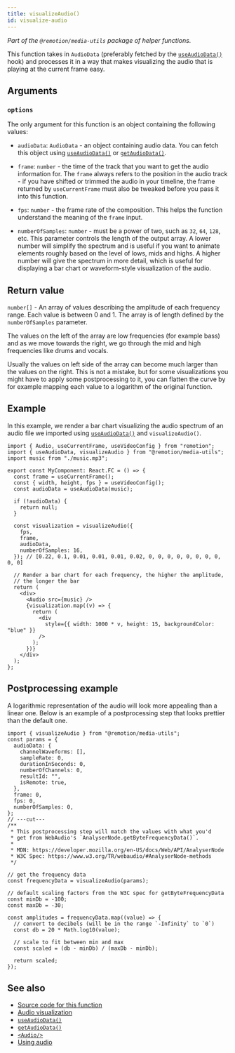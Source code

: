 ```yaml
---
title: visualizeAudio()
id: visualize-audio
---
```


_Part of the `@remotion/media-utils` package of helper functions._

This function takes in `AudioData` (preferably fetched by the [`useAudioData()`](/docs/use-audio-data) hook) and processes it in a way that makes visualizing the audio that is playing at the current frame easy.

## Arguments

### `options`

The only argument for this function is an object containing the following values:

- `audioData`: `AudioData` - an object containing audio data. You can fetch this object using [`useAudioData()`](/docs/use-audio-data) or [`getAudioData()`](/docs/get-audio-data).

- `frame`: `number` - the time of the track that you want to get the audio information for. The `frame` always refers to the position in the audio track - if you have shifted or trimmed the audio in your timeline, the frame returned by `useCurrentFrame` must also be tweaked before you pass it into this function.

- `fps`: `number` - the frame rate of the composition. This helps the function understand the meaning of the `frame` input.

- `numberOfSamples`: `number` - must be a power of two, such as `32`, `64`, `128`, etc. This parameter controls the length of the output array. A lower number will simplify the spectrum and is useful if you want to animate elements roughly based on the level of lows, mids and highs. A higher number will give the spectrum in more detail, which is useful for displaying a bar chart or waveform-style visualization of the audio.

## Return value

`number[]` - An array of values describing the amplitude of each frequency range. Each value is between 0 and 1. The array is of length defined by the `numberOfSamples` parameter.

The values on the left of the array are low frequencies (for example bass) and as we move towards the right, we go through the mid and high frequencies like drums and vocals.

Usually the values on left side of the array can become much larger than the values on the right. This is not a mistake, but for some visualizations you might have to apply some postprocessing to it, you can flatten the curve by for example mapping each value to a logarithm of the original function.

## Example

In this example, we render a bar chart visualizing the audio spectrum of an audio file we imported using [`useAudioData()`](/docs/use-audio-data) and `visualizeAudio()`.

```tsx twoslash
import { Audio, useCurrentFrame, useVideoConfig } from "remotion";
import { useAudioData, visualizeAudio } from "@remotion/media-utils";
import music from "./music.mp3";

export const MyComponent: React.FC = () => {
  const frame = useCurrentFrame();
  const { width, height, fps } = useVideoConfig();
  const audioData = useAudioData(music);

  if (!audioData) {
    return null;
  }

  const visualization = visualizeAudio({
    fps,
    frame,
    audioData,
    numberOfSamples: 16,
  }); // [0.22, 0.1, 0.01, 0.01, 0.01, 0.02, 0, 0, 0, 0, 0, 0, 0, 0, 0, 0]

  // Render a bar chart for each frequency, the higher the amplitude,
  // the longer the bar
  return (
    <div>
      <Audio src={music} />
      {visualization.map((v) => {
        return (
          <div
            style={{ width: 1000 * v, height: 15, backgroundColor: "blue" }}
          />
        );
      })}
    </div>
  );
};
```

## Postprocessing example

A logarithmic representation of the audio will look more appealing than a linear one. Below is an example of a postprocessing step that looks prettier than the default one.

```tsx twoslash
import { visualizeAudio } from "@remotion/media-utils";
const params = {
  audioData: {
    channelWaveforms: [],
    sampleRate: 0,
    durationInSeconds: 0,
    numberOfChannels: 0,
    resultId: "",
    isRemote: true,
  },
  frame: 0,
  fps: 0,
  numberOfSamples: 0,
};
// ---cut---
/**
 * This postprocessing step will match the values with what you'd
 * get from WebAudio's `AnalyserNode.getByteFrequencyData()`.
 *
 * MDN: https://developer.mozilla.org/en-US/docs/Web/API/AnalyserNode
 * W3C Spec: https://www.w3.org/TR/webaudio/#AnalyserNode-methods
 */

// get the frequency data
const frequencyData = visualizeAudio(params);

// default scaling factors from the W3C spec for getByteFrequencyData
const minDb = -100;
const maxDb = -30;

const amplitudes = frequencyData.map((value) => {
  // convert to decibels (will be in the range `-Infinity` to `0`)
  const db = 20 * Math.log10(value);

  // scale to fit between min and max
  const scaled = (db - minDb) / (maxDb - minDb);

  return scaled;
});
```

## See also

- [Source code for this function](https://github.com/remotion-dev/remotion/blob/main/packages/media-utils/src/visualize-audio.ts)
- [Audio visualization](/docs/audio-visualization)
- [`useAudioData()`](/docs/use-audio-data)
- [`getAudioData()`](/docs/get-audio-data)
- [`<Audio/>`](/docs/audio)
- [Using audio](/docs/using-audio)
